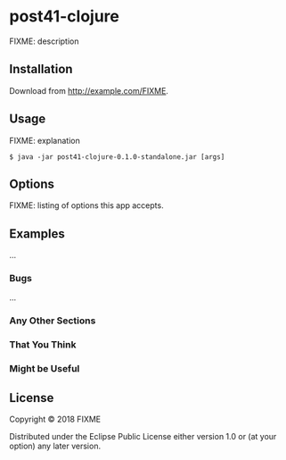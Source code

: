 # post41-clojure

FIXME: description

## Installation

Download from http://example.com/FIXME.

## Usage

FIXME: explanation

    $ java -jar post41-clojure-0.1.0-standalone.jar [args]

## Options

FIXME: listing of options this app accepts.

## Examples

...

### Bugs

...

### Any Other Sections
### That You Think
### Might be Useful

## License

Copyright © 2018 FIXME

Distributed under the Eclipse Public License either version 1.0 or (at
your option) any later version.

